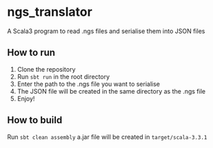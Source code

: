 # ngs_translator
A Scala3 program to read .ngs files and serialise them into JSON files

## How to run
1. Clone the repository
2. Run `sbt run` in the root directory
3. Enter the path to the .ngs file you want to serialise
4. The JSON file will be created in the same directory as the .ngs file
5. Enjoy!

## How to build
Run `sbt clean assembly` a.jar file will be created in `target/scala-3.3.1` 